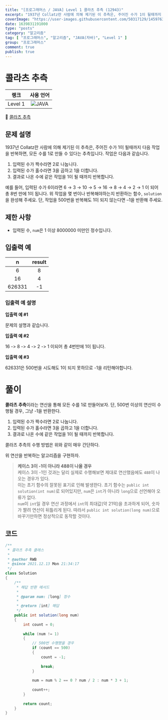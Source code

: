 ```yaml
---
title: "[프로그래머스 / JAVA] Level 1 콜라츠 추측 (12943)"
excerpt: "1937년 Collatz란 사람에 의해 제기된 이 추측은, 주어진 수가 1이 될때까지 다음 작업을 반복하면, 모든 수를 1로 만들 수 있다는 추측입니다. 작업은 다음과 같습니다."
coverImage: "https://user-images.githubusercontent.com/50317129/145976356-6b5d1430-31c0-4c34-829e-6be8f747ab19.png"
date: 1639831191000
type: "posts"
category: "알고리즘"
tag: [ "프로그래머스", "알고리즘", "JAVA(자바)", "Level 1" ]
group: "프로그래머스"
comment: true
publish: true
---
```


# 콜라츠 추측

|  랭크   |                                                      사용 언어                                                      |
| :-----: | :-----------------------------------------------------------------------------------------------------------------: |
| Level 1 | ![JAVA](https://shields.io/badge/java-JDK%2011-lightgray?logo=java&style=plastic&logoColor=white&labelColor=orange) |

🔗 [콜라츠 추측](https://programmers.co.kr/learn/courses/30/lessons/12943)





## 문제 설명

1937년 Collatz란 사람에 의해 제기된 이 추측은, 주어진 수가 1이 될때까지 다음 작업을 반복하면, 모든 수를 1로 만들 수 있다는 추측입니다. 작업은 다음과 같습니다.

1. 입력된 수가 짝수라면 2로 나눕니다. 
2. 입력된 수가 홀수라면 3을 곱하고 1을 더합니다.
3. 결과로 나온 수에 같은 작업을 1이 될 때까지 반복합니다.

예를 들어, 입력된 수가 6이라면 6 → 3 → 10 → 5 → 16 → 8 → 4 → 2 → 1 이 되어 총 8번 만에 1이 됩니다. 위 작업을 몇 번이나 반복해야하는지 반환하는 함수, `solution`을 완성해 주세요. 단, 작업을 500번을 반복해도 1이 되지 않는다면 –1을 반환해 주세요.





## 제한 사항

* 입력된 수, `num`은 1 이상 8000000 미만인 정수입니다.





## 입출력 예

|   n    | result |
| :----: | :----: |
|   6    |   8    |
|   16   |   4    |
| 626331 |   -1   |



### 입출력 예 설명

**입출력 예 #1**

문제의 설명과 같습니다.

**입출력 예 #2**

16 -> 8 -> 4 -> 2 -> 1 이되어 총 4번만에 1이 됩니다.

**입출력 예 #3**

626331은 500번을 시도해도 1이 되지 못하므로 -1을 리턴해야합니다.










# 풀이

**콜라츠 추측**이라는 연산을 통해 모든 수를 1로 만들어보자. 단, 500번 이상의 연산이 수행될 경우, 그냥 -1을 반환한다.

1. 입력된 수가 짝수라면 2로 나눕니다. 
2. 입력된 수가 홀수라면 3을 곱하고 1을 더합니다.
3. 결과로 나온 수에 같은 작업을 1이 될 때까지 반복합니다.

콜라즈 추측의 수행 방법은 위와 같이 매우 간단하다.

위 연산을 반복하는 알고리즘을 구현하자.

> **케이스 3이 -1이 아니라 488이 나올 경우**  
> 케이스 3이 -1인 것과는 달리 실제로 수행해보면 제대로 연산했음에도 `488`이 나오는 경우가 있다.  
> 이는 초기 함수의 잘못된 표기로 인해 발생한다. 초기 함수는 `public int solution(int num)`로 되어있지만, `num`은 `int`가 아니라 `long`으로 선언해야 오류가 없다.  
> `num`이 `int`일 경우 연산 과정에서 `int`의 최대값(약 21억)을 초과하게 되어, 숫자가 짤려 연산이 뒤틀리게 된다. 따라서 `public int solution(long num)`으로 바꾸기만하면 정상적으로 동작할 것이다.





## 코드

``` java
/**
 * 콜라츠 추측 클래스
 *
 * @author RWB
 * @since 2021.12.13 Mon 21:34:17
 */
class Solution
{
	/**
	 * 해답 반환 메서드
	 *
	 * @param num: [long] 정수
	 *
	 * @return [int] 해답
	 */
	public int solution(long num)
	{
		int count = 0;
		
		while (num != 1)
		{
			// 500번 수행했을 경우
			if (count == 500)
			{
				count = -1;
				
				break;
			}
			
			num = num % 2 == 0 ? num / 2 : num * 3 + 1;
			
			count++;
		}
		
		return count;
	}
}
```